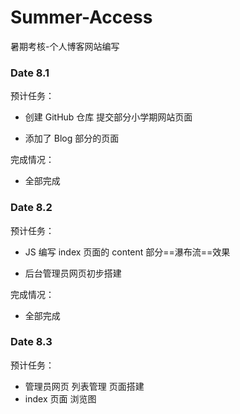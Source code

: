 # Summer-Access
暑期考核-个人博客网站编写



### Date 8.1

预计任务：

- 创建 GitHub 仓库 提交部分小学期网站页面

- 添加了 Blog 部分的页面

完成情况：

- 全部完成

### Date 8.2

预计任务：

- JS 编写 index 页面的 content 部分==瀑布流==效果

- 后台管理员网页初步搭建

完成情况：
- 全部完成

### Date 8.3

预计任务：
- 管理员网页 列表管理 页面搭建
- index 页面 浏览图